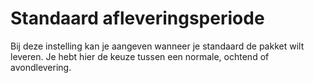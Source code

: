 # Standaard afleveringsperiode

Bij deze instelling kan je aangeven wanneer je standaard de pakket wilt leveren.
Je hebt hier de keuze tussen een normale, ochtend of avondlevering.

<MPImg src="/documentation/shopware/shopware-standaard-afleveringsperiode.jpg" alt="Shopware standaard afleveringsperiode" />
